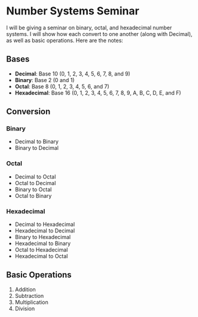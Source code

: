 # Number Systems Seminar
I will be giving a seminar on binary, octal, and hexadecimal number systems. I will show how each convert to one another (along with Decimal), as well as basic operations. Here are the notes:

## Bases
* **Decimal**: Base 10 (0, 1, 2, 3, 4, 5, 6, 7, 8, and 9)
* **Binary**: Base 2 (0 and 1)
* **Octal**: Base 8 (0, 1, 2, 3, 4, 5, 6, and 7)
* **Hexadecimal**: Base 16 (0, 1, 2, 3, 4, 5, 6, 7, 8, 9, A, B, C, D, E, and F)

## Conversion
### Binary 
* Decimal to Binary
* Binary to Decimal

### Octal 
* Decimal to Octal
* Octal to Decimal
* Binary to Octal
* Octal to Binary

### Hexadecimal
* Decimal to Hexadecimal
* Hexadecimal to Decimal
* Binary to Hexadecimal
* Hexadecimal to Binary
* Octal to Hexadecimal
* Hexadecimal to Octal

## Basic Operations
1. Addition
2. Subtraction
3. Multiplication
4. Division

